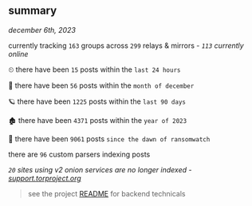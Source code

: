 
## summary
_december 6th, 2023_

currently tracking `163` groups across `299` relays & mirrors - _`113` currently online_

⏲ there have been `15` posts within the `last 24 hours`

🦈 there have been `56` posts within the `month of december`

🪐 there have been `1225` posts within the `last 90 days`

🏚 there have been `4371` posts within the `year of 2023`

🦕 there have been `9061` posts `since the dawn of ransomwatch`

there are `96` custom parsers indexing posts

_`20` sites using v2 onion services are no longer indexed - [support.torproject.org](https://support.torproject.org/onionservices/v2-deprecation/)_

> see the project [README](https://github.com/joshhighet/ransomwatch#ransomwatch--) for backend technicals
